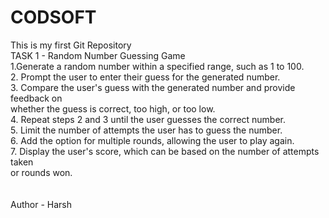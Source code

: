 # CODSOFT
This is my first Git Repository
<br>
TASK 1 - Random Number Guessing Game<br>
1.Generate a random number within a specified range, such as 1 to 100.
<br>
2. Prompt the user to enter their guess for the generated number.
<br>
3. Compare the user's guess with the generated number and provide feedback on <br> whether the guess is correct, too high, or too low.
<br>
4. Repeat steps 2 and 3 until the user guesses the correct number.
<br>
5. Limit the number of attempts the user has to guess the number.
<br>
6. Add the option for multiple rounds, allowing the user to play again.
<br>
7. Display the user's score, which can be based on the number of attempts taken
<br> or rounds won.
<br>
<br>
<br>
Author - Harsh
